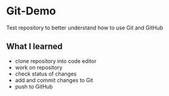 # Git-Demo

Test repository to better understand how to use Git and GitHub

## What I learned

* clone repository into code editor
* work on repository
* check status of changes
* add and commit changes to Git
* push to GitHub
